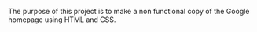 The purpose of this project is to make a non functional copy of the Google homepage using HTML and CSS. 